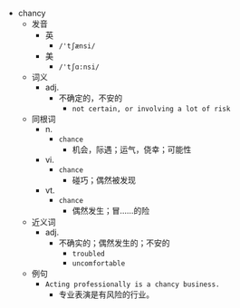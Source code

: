 - chancy
  - 发音
    - 英
      - `/'tʃænsi/`
    - 美
      - `/'tʃɑ:nsi/`
  - 词义
    - adj.
      - 不确定的，不安的
        - `not certain, or involving a lot of risk`
  - 同根词
    - n.
      - `chance`
        - 机会，际遇；运气，侥幸；可能性
    - vi.
      - `chance`
        - 碰巧；偶然被发现
    - vt.
      - `chance`
        - 偶然发生；冒……的险
  - 近义词
    - adj.
      - 不确实的；偶然发生的；不安的
        - `troubled`
        - `uncomfortable`
  - 例句
    - `Acting professionally is a chancy business.`
      - 专业表演是有风险的行业。

